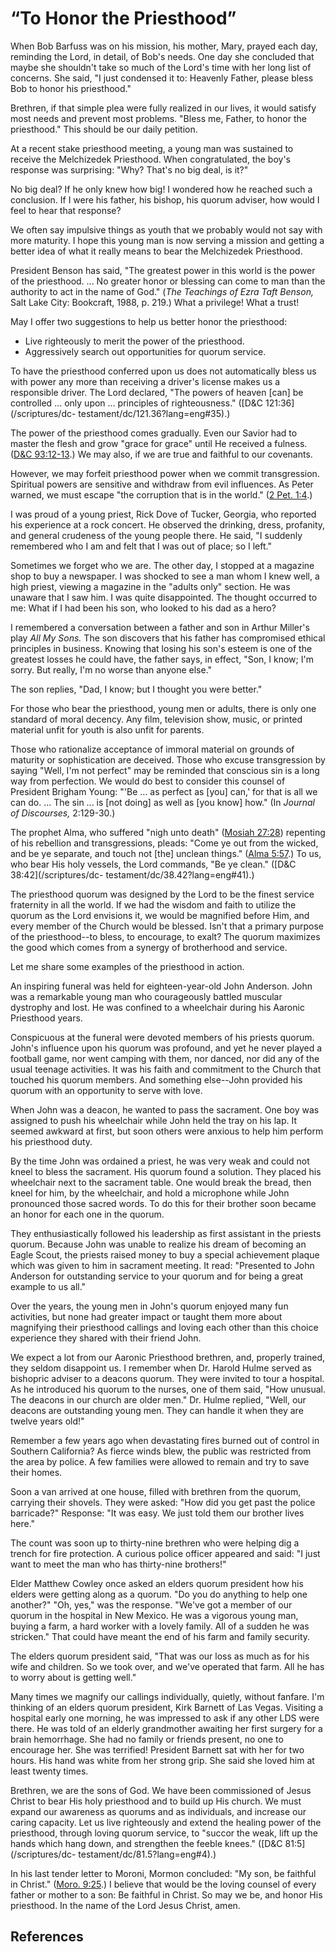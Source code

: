 # “To Honor the Priesthood”

When Bob Barfuss was on his mission, his mother, Mary, prayed each day,
reminding the Lord, in detail, of Bob's needs. One day she concluded that
maybe she shouldn't take so much of the Lord's time with her long list of
concerns. She said, "I just condensed it to: Heavenly Father, please bless Bob
to honor his priesthood."

Brethren, if that simple plea were fully realized in our lives, it would
satisfy most needs and prevent most problems. "Bless me, Father, to honor the
priesthood." This should be our daily petition.

At a recent stake priesthood meeting, a young man was sustained to receive the
Melchizedek Priesthood. When congratulated, the boy's response was surprising:
"Why? That's no big deal, is it?"

No big deal? If he only knew how big! I wondered how he reached such a
conclusion. If I were his father, his bishop, his quorum adviser, how would I
feel to hear that response?

We often say impulsive things as youth that we probably would not say with
more maturity. I hope this young man is now serving a mission and getting a
better idea of what it really means to bear the Melchizedek Priesthood.

President Benson has said, "The greatest power in this world is the power of
the priesthood. ... No greater honor or blessing can come to man than the
authority to act in the name of God." (_The Teachings of Ezra Taft Benson,_
Salt Lake City: Bookcraft, 1988, p. 219.) What a privilege! What a trust!

May I offer two suggestions to help us better honor the priesthood:

  * Live righteously to merit the power of the priesthood. 
  * Aggressively search out opportunities for quorum service. 

To have the priesthood conferred upon us does not automatically bless us with
power any more than receiving a driver's license makes us a responsible
driver. The Lord declared, "The powers of heaven [can] be controlled ... only
upon ... principles of righteousness." ([D&amp;C 121:36](/scriptures/dc-
testament/dc/121.36?lang=eng#35).)

The power of the priesthood comes gradually. Even our Savior had to master the
flesh and grow "grace for grace" until He received a fulness. ([D&amp;C
93:12-13](/scriptures/dc-testament/dc/93.12-13?lang=eng#11).) We may also, if
we are true and faithful to our covenants.

However, we may forfeit priesthood power when we commit transgression.
Spiritual powers are sensitive and withdraw from evil influences. As Peter
warned, we must escape "the corruption that is in the world." ([2 Pet.
1:4](/scriptures/nt/2-pet/1.4?lang=eng#3).)

I was proud of a young priest, Rick Dove of Tucker, Georgia, who reported his
experience at a rock concert. He observed the drinking, dress, profanity, and
general crudeness of the young people there. He said, "I suddenly remembered
who I am and felt that I was out of place; so I left."

Sometimes we forget who we are. The other day, I stopped at a magazine shop to
buy a newspaper. I was shocked to see a man whom I knew well, a high priest,
viewing a magazine in the "adults only" section. He was unaware that I saw
him. I was quite disappointed. The thought occurred to me: What if I had been
his son, who looked to his dad as a hero?

I remembered a conversation between a father and son in Arthur Miller's play
_All My Sons._ The son discovers that his father has compromised ethical
principles in business. Knowing that losing his son's esteem is one of the
greatest losses he could have, the father says, in effect, "Son, I know; I'm
sorry. But really, I'm no worse than anyone else."

The son replies, "Dad, I know; but I thought you were better."

For those who bear the priesthood, young men or adults, there is only one
standard of moral decency. Any film, television show, music, or printed
material unfit for youth is also unfit for parents.

Those who rationalize acceptance of immoral material on grounds of maturity or
sophistication are deceived. Those who excuse transgression by saying "Well,
I'm not perfect" may be reminded that conscious sin is a long way from
perfection. We would do best to consider this counsel of President Brigham
Young: "'Be ... as perfect as [you] can,' for that is all we can do. ... The sin ...
is [not doing] as well as [you know] how." (In _Journal of Discourses,_
2:129-30.)

The prophet Alma, who suffered "nigh unto death" ([Mosiah
27:28](/scriptures/bofm/mosiah/27.28?lang=eng#27)) repenting of his rebellion
and transgressions, pleads: "Come ye out from the wicked, and be ye separate,
and touch not [the] unclean things." ([Alma
5:57](/scriptures/bofm/alma/5.57?lang=eng#56).) To us, who bear His holy
vessels, the Lord commands, "Be ye clean." ([D&amp;C 38:42](/scriptures/dc-
testament/dc/38.42?lang=eng#41).)

The priesthood quorum was designed by the Lord to be the finest service
fraternity in all the world. If we had the wisdom and faith to utilize the
quorum as the Lord envisions it, we would be magnified before Him, and every
member of the Church would be blessed. Isn't that a primary purpose of the
priesthood--to bless, to encourage, to exalt? The quorum maximizes the good
which comes from a synergy of brotherhood and service.

Let me share some examples of the priesthood in action.

An inspiring funeral was held for eighteen-year-old John Anderson. John was a
remarkable young man who courageously battled muscular dystrophy and lost. He
was confined to a wheelchair during his Aaronic Priesthood years.

Conspicuous at the funeral were devoted members of his priests quorum. John's
influence upon his quorum was profound, and yet he never played a football
game, nor went camping with them, nor danced, nor did any of the usual teenage
activities. It was his faith and commitment to the Church that touched his
quorum members. And something else--John provided his quorum with an
opportunity to serve with love.

When John was a deacon, he wanted to pass the sacrament. One boy was assigned
to push his wheelchair while John held the tray on his lap. It seemed awkward
at first, but soon others were anxious to help him perform his priesthood
duty.

By the time John was ordained a priest, he was very weak and could not kneel
to bless the sacrament. His quorum found a solution. They placed his
wheelchair next to the sacrament table. One would break the bread, then kneel
for him, by the wheelchair, and hold a microphone while John pronounced those
sacred words. To do this for their brother soon became an honor for each one
in the quorum.

They enthusiastically followed his leadership as first assistant in the
priests quorum. Because John was unable to realize his dream of becoming an
Eagle Scout, the priests raised money to buy a special achievement plaque
which was given to him in sacrament meeting. It read: "Presented to John
Anderson for outstanding service to your quorum and for being a great example
to us all."

Over the years, the young men in John's quorum enjoyed many fun activities,
but none had greater impact or taught them more about magnifying their
priesthood callings and loving each other than this choice experience they
shared with their friend John.

We expect a lot from our Aaronic Priesthood brethren, and, properly trained,
they seldom disappoint us. I remember when Dr. Harold Hulme served as
bishopric adviser to a deacons quorum. They were invited to tour a hospital.
As he introduced his quorum to the nurses, one of them said, "How unusual. The
deacons in our church are older men." Dr. Hulme replied, "Well, our deacons
are outstanding young men. They can handle it when they are twelve years old!"

Remember a few years ago when devastating fires burned out of control in
Southern California? As fierce winds blew, the public was restricted from the
area by police. A few families were allowed to remain and try to save their
homes.

Soon a van arrived at one house, filled with brethren from the quorum,
carrying their shovels. They were asked: "How did you get past the police
barricade?" Response: "It was easy. We just told them our brother lives here."

The count was soon up to thirty-nine brethren who were helping dig a trench
for fire protection. A curious police officer appeared and said: "I just want
to meet the man who has thirty-nine brothers!"

Elder Matthew Cowley once asked an elders quorum president how his elders were
getting along as a quorum. "Do you do anything to help one another?" "Oh,
yes," was the response. "We've got a member of our quorum in the hospital in
New Mexico. He was a vigorous young man, buying a farm, a hard worker with a
lovely family. All of a sudden he was stricken." That could have meant the end
of his farm and family security.

The elders quorum president said, "That was our loss as much as for his wife
and children. So we took over, and we've operated that farm. All he has to
worry about is getting well."

Many times we magnify our callings individually, quietly, without fanfare. I'm
thinking of an elders quorum president, Kirk Barnett of Las Vegas. Visiting a
hospital early one morning, he was impressed to ask if any other LDS were
there. He was told of an elderly grandmother awaiting her first surgery for a
brain hemorrhage. She had no family or friends present, no one to encourage
her. She was terrified! President Barnett sat with her for two hours. His hand
was white from her strong grip. She said she loved him at least twenty times.

Brethren, we are the sons of God. We have been commissioned of Jesus Christ to
bear His holy priesthood and to build up His church. We must expand our
awareness as quorums and as individuals, and increase our caring capacity. Let
us live righteously and extend the healing power of the priesthood, through
loving quorum service, to "succor the weak, lift up the hands which hang down,
and strengthen the feeble knees." ([D&amp;C 81:5](/scriptures/dc-
testament/dc/81.5?lang=eng#4).)

In his last tender letter to Moroni, Mormon concluded: "My son, be faithful in
Christ." ([Moro. 9:25](/scriptures/bofm/moro/9.25?lang=eng#24).) I believe
that would be the loving counsel of every father or mother to a son: Be
faithful in Christ. So may we be, and honor His priesthood. In the name of the
Lord Jesus Christ, amen.

## References

